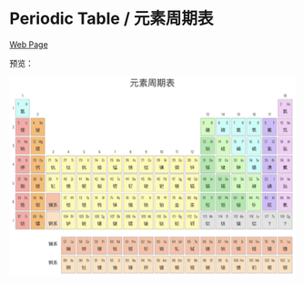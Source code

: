 # Periodic Table / 元素周期表

[Web Page](https://michaelliao.github.io/periodic-table/)

预览：

![image](https://github.com/michaelliao/PeriodicTable/raw/master/periodic_table.png)
